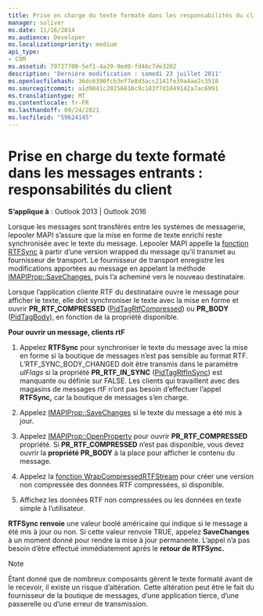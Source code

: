 ```yaml
---
title: Prise en charge du texte formaté dans les responsabilités du client des messages entrants
manager: soliver
ms.date: 11/16/2014
ms.audience: Developer
ms.localizationpriority: medium
api_type:
- COM
ms.assetid: 79727700-5ef1-4a29-9ed0-fd46c7de3202
description: 'Derniére modification : samedi 23 juillet 2011'
ms.openlocfilehash: 36dc6390fcb3ef7e8d3acc2141fe39a4ae2c3518
ms.sourcegitcommit: a1d9041c20256616c9c183f7d1049142a7ac6991
ms.translationtype: MT
ms.contentlocale: fr-FR
ms.lasthandoff: 09/24/2021
ms.locfileid: "59624145"
---
```

# <a name="supporting-formatted-text-in-incoming-messages-client-responsibilities"></a>Prise en charge du texte formaté dans les messages entrants : responsabilités du client

  
  
**S’applique à** : Outlook 2013 | Outlook 2016 
  
Lorsque les messages sont transférés entre les systèmes de messagerie, lepooler MAPI s’assure que la mise en forme de texte enrichi reste synchronisée avec le texte du message. Lepooler MAPI appelle la [fonction RTFSync](rtfsync.md) à partir d’une version wrapped du message qu’il transmet au fournisseur de transport. Le fournisseur de transport enregistre les modifications apportées au message en appelant la méthode [IMAPIProp::SaveChanges,](imapiprop-savechanges.md) puis l’a acheminé vers le nouveau destinataire. 
  
Lorsque l’application cliente RTF du destinataire ouvre le message pour afficher le texte, elle doit synchroniser le texte avec la mise en forme et ouvrir **PR_RTF_COMPRESSED** ([PidTagRtfCompressed](pidtagrtfcompressed-canonical-property.md)) ou **PR_BODY** ([PidTagBody](pidtagbody-canonical-property.md)), en fonction de la propriété disponible.
  
 **Pour ouvrir un message, clients rtF**
  
1. Appelez **RTFSync** pour synchroniser le texte du message avec la mise en forme si la boutique de messages n’est pas sensible au format RTF. L’RTF_SYNC_BODY_CHANGED doit être transmis dans le paramètre  _ulFlags_ si la propriété **PR_RTF_IN_SYNC** ([PidTagRtfInSync](pidtagrtfinsync-canonical-property.md)) est manquante ou définie sur FALSE. Les clients qui travaillent avec des magasins de messages rtF n’ont pas besoin d’effectuer l’appel **RTFSync,** car la boutique de messages s’en charge. 
    
2. Appelez [IMAPIProp::SaveChanges](imapiprop-savechanges.md) si le texte du message a été mis à jour. 
    
3. Appelez [IMAPIProp::OpenProperty](imapiprop-openproperty.md) pour ouvrir **PR_RTF_COMPRESSED** propriété. Si **PR_RTF_COMPRESSED** n’est pas disponible, vous devez ouvrir la **propriété PR_BODY** à la place pour afficher le contenu du message. 
    
4. Appelez la [fonction WrapCompressedRTFStream](wrapcompressedrtfstream.md) pour créer une version non compressée des données RTF compressées, si disponible. 
    
5. Affichez les données RTF non compressées ou les données en texte simple à l’utilisateur.
    
 **RTFSync renvoie** une valeur boolé américaine qui indique si le message a été mis à jour ou non. Si cette valeur renvoie TRUE, appelez **SaveChanges** à un moment donné pour rendre la mise à jour permanente. L’appel n’a pas besoin d’être effectué immédiatement après le **retour de RTFSync.** 
  
> [!NOTE]
> Étant donné que de nombreux composants gèrent le texte formaté avant de le recevoir, il existe un risque d’altération. Cette altération peut être le fait du fournisseur de la boutique de messages, d’une application tierce, d’une passerelle ou d’une erreur de transmission. 
  

